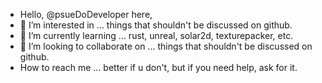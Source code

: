 - Hello, @psueDoDeveloper here,
- 👀 I’m interested in ... things that shouldn't be discussed on github.
- 🌱 I’m currently learning ... rust, unreal, solar2d, texturepacker, etc.
- 💞️ I’m looking to collaborate on ... things that shouldn't be discussed on github.
- How to reach me ... better if u don't, but if you need help, ask for it.

<!---
psueDoDeveloper/psueDoDeveloper is a ✨ special ✨ repository because its `README.md` (this file) appears on your GitHub profile.
You can click the Preview link to take a look at your changes.
--->
